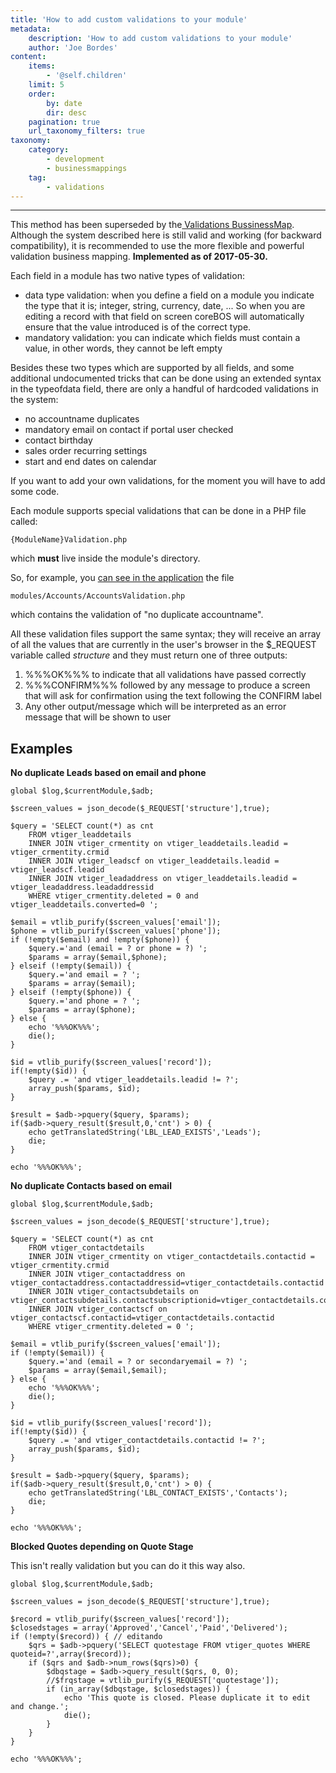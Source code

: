 ```yaml
---
title: 'How to add custom validations to your module'
metadata:
    description: 'How to add custom validations to your module'
    author: 'Joe Bordes'
content:
    items:
        - '@self.children'
    limit: 5
    order:
        by: date
        dir: desc
    pagination: true
    url_taxonomy_filters: true
taxonomy:
    category:
        - development
        - businessmappings
    tag:
        - validations
---
```

---
<div class="notices red"> This method has been superseded by
the<a href="http://localhost/coreBOSDocumentation/configuration-tools/business-maps/validations"> Validations BussinessMap</a>. Although the system described here is still valid and working (for backward compatibility),
it is recommended to use the more flexible and powerful validation
business mapping. <strong>Implemented as of 2017-05-30.</strong></div>

Each field in a module has two native types of validation:

-   data type validation: when you define a field on a module you
    indicate the type that it is; integer, string, currency, date, ...
    So when you are editing a record with that field on screen coreBOS
    will automatically ensure that the value introduced is of the
    correct type.
-   mandatory validation: you can indicate which fields must contain a
    value, in other words, they cannot be left empty

Besides these two types which are supported by all fields, and some
additional undocumented tricks that can be done using an extended syntax
in the typeofdata field, there are only a handful of hardcoded
validations in the system:

-   no accountname duplicates
-   mandatory email on contact if portal user checked
-   contact birthday
-   sales order recurring settings
-   start and end dates on calendar

If you want to add your own validations, for the moment you will have to
add some code.

Each module supports special validations that can be done in a PHP file
called:

    {ModuleName}Validation.php

which **must** live inside the module's directory.

So, for example, you [can see in the
application](https://github.com/tsolucio/corebos/blob/master/modules/Accounts/AccountsValidation.php)
the file

    modules/Accounts/AccountsValidation.php

which contains the validation of "no duplicate accountname".

All these validation files support the same syntax; they will receive an
array of all the values that are currently in the user's browser in the
$\_REQUEST variable called *structure* and they must return one of three
outputs:

1.  %%%OK%%% to indicate that all validations have passed correctly
2.  %%%CONFIRM%%% followed by any message to produce a screen that will
    ask for confirmation using the text following the CONFIRM label
3.  Any other output/message which will be interpreted as an error
    message that will be shown to user

Examples
--------

**No duplicate Leads based on email and phone**

    global $log,$currentModule,$adb;

    $screen_values = json_decode($_REQUEST['structure'],true);

    $query = 'SELECT count(*) as cnt
        FROM vtiger_leaddetails
        INNER JOIN vtiger_crmentity on vtiger_leaddetails.leadid = vtiger_crmentity.crmid
        INNER JOIN vtiger_leadscf on vtiger_leaddetails.leadid = vtiger_leadscf.leadid
        INNER JOIN vtiger_leadaddress on vtiger_leaddetails.leadid = vtiger_leadaddress.leadaddressid
        WHERE vtiger_crmentity.deleted = 0 and vtiger_leaddetails.converted=0 ';

    $email = vtlib_purify($screen_values['email']);
    $phone = vtlib_purify($screen_values['phone']);
    if (!empty($email) and !empty($phone)) {
        $query.='and (email = ? or phone = ?) ';
        $params = array($email,$phone);
    } elseif (!empty($email)) {
        $query.='and email = ? ';
        $params = array($email);
    } elseif (!empty($phone)) {
        $query.='and phone = ? ';
        $params = array($phone);
    } else {
        echo '%%%OK%%%';
        die();
    }

    $id = vtlib_purify($screen_values['record']);
    if(!empty($id)) {
        $query .= 'and vtiger_leaddetails.leadid != ?';
        array_push($params, $id);
    }

    $result = $adb->pquery($query, $params);
    if($adb->query_result($result,0,'cnt') > 0) {
        echo getTranslatedString('LBL_LEAD_EXISTS','Leads');
        die;
    }

    echo '%%%OK%%%';

**No duplicate Contacts based on email**

    global $log,$currentModule,$adb;

    $screen_values = json_decode($_REQUEST['structure'],true);

    $query = 'SELECT count(*) as cnt
        FROM vtiger_contactdetails
        INNER JOIN vtiger_crmentity on vtiger_contactdetails.contactid = vtiger_crmentity.crmid
        INNER JOIN vtiger_contactaddress on vtiger_contactaddress.contactaddressid=vtiger_contactdetails.contactid
        INNER JOIN vtiger_contactsubdetails on vtiger_contactsubdetails.contactsubscriptionid=vtiger_contactdetails.contactid
        INNER JOIN vtiger_contactscf on vtiger_contactscf.contactid=vtiger_contactdetails.contactid
        WHERE vtiger_crmentity.deleted = 0 ';

    $email = vtlib_purify($screen_values['email']);
    if (!empty($email)) {
        $query.='and (email = ? or secondaryemail = ?) ';
        $params = array($email,$email);
    } else {
        echo '%%%OK%%%';
        die();
    }

    $id = vtlib_purify($screen_values['record']);
    if(!empty($id)) {
        $query .= 'and vtiger_contactdetails.contactid != ?';
        array_push($params, $id);
    }

    $result = $adb->pquery($query, $params);
    if($adb->query_result($result,0,'cnt') > 0) {
        echo getTranslatedString('LBL_CONTACT_EXISTS','Contacts');
        die;
    }

    echo '%%%OK%%%';

**Blocked Quotes depending on Quote Stage**

<div class="notices blue"> This isn't really validation but you
can do it this way also.</div>

    global $log,$currentModule,$adb;

    $screen_values = json_decode($_REQUEST['structure'],true);

    $record = vtlib_purify($screen_values['record']);
    $closedstages = array('Approved','Cancel','Paid','Delivered');
    if (!empty($record)) { // editando
        $qrs = $adb->pquery('SELECT quotestage FROM vtiger_quotes WHERE quoteid=?',array($record));
        if ($qrs and $adb->num_rows($qrs)>0) {
            $dbqstage = $adb->query_result($qrs, 0, 0);
            //$frqstage = vtlib_purify($_REQUEST['quotestage']);
            if (in_array($dbqstage, $closedstages)) {
                echo 'This quote is closed. Please duplicate it to edit and change.';
                die();
            }
        }
    }

    echo '%%%OK%%%';
